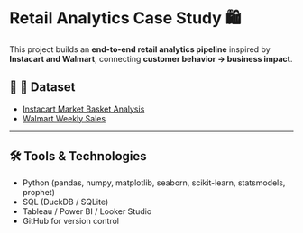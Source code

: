 # Retail Analytics Case Study 🛍️

This project builds an **end-to-end retail analytics pipeline** inspired by **Instacart and Walmart**, connecting **customer behavior → business impact**.

## 🔗 📂 Dataset
- [Instacart Market Basket Analysis](https://www.kaggle.com/datasets/psparks/instacart-market-basket-analysis)  
- [Walmart Weekly Sales](https://www.kaggle.com/datasets/yasserh/walmart-dataset)

---

## 🛠 Tools & Technologies
- Python (pandas, numpy, matplotlib, seaborn, scikit-learn, statsmodels, prophet)  
- SQL (DuckDB / SQLite)  
- Tableau / Power BI / Looker Studio  
- GitHub for version control  


